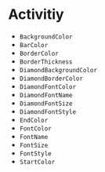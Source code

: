 # Activitiy 

* `BackgroundColor`
* `BarColor`
* `BorderColor`
* `BorderThickness`
* `DiamondBackgroundColor`
* `DiamondBorderColor`
* `DiamondFontColor`
* `DiamondFontName`
* `DiamondFontSize`
* `DiamondFontStyle`
* `EndColor`
* `FontColor`
* `FontName`
* `FontSize`
* `FontStyle`
* `StartColor`
